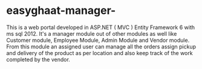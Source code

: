 # easyghaat-manager-
This is a web portal developed in ASP.NET ( MVC ) Entity Framework  6 with ms sql 2012. It's a manager module out of other modules as well like Customer module, Employee Module, Admin Module and Vendor module. From this module an assigned user can manage all the orders assign pickup and delivery of the product as per location and also keep track of the work completed by the vendor.
